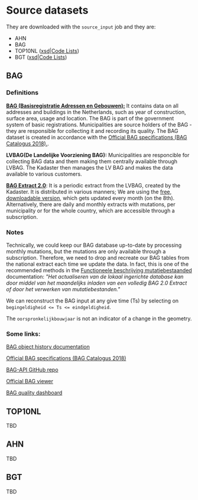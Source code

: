 # Source datasets

They are downloaded with the `source_input` job and they are:

- AHN
- BAG  
- TOP10NL ([xsd](https://register.geostandaarden.nl/gmlapplicatieschema/top10nl/1.2.0/top10nl.xsd)|[Code Lists](https://register.geostandaarden.nl/waardelijst/top10nl/20190708))
- BGT     ([xsd](https://register.geostandaarden.nl/gmlapplicatieschema/imgeo/2.1.1/imgeo-simple.xsd)|[Code Lists](https://register.geostandaarden.nl/waardelijst/imgeo/))


## BAG

### Definitions

[**BAG (Basisregistratie Adressen en Gebouwen):**](https://www.kadaster.nl/zakelijk/registraties/basisregistraties/bag/over-bag) It contains data on all addresses and buildings in the Netherlands, such as year of construction, surface area, usage and location. The BAG is part of the government system of basic registrations. Municipalities are source holders of the BAG -  they are responsible for collecting it and recording its quality. The BAG dataset is created in accordance with the [Official BAG specifications (BAG Catalogus 2018).](https://www.geobasisregistraties.nl/documenten/publicatie/2018/03/12/catalogus-2018). 

**LVBAG(De Landelijke Voorziening BAG):** Municipalities are responcible for collecting BAG data and them making them centrally available through LVBAG. The Kadaster then manages the LV BAG and makes the data available to various customers. 

[**BAG Extract 2.0**](https://www.kadaster.nl/zakelijk/producten/adressen-en-gebouwen/bag-2.0-extract): It is a periodic extract from the LVBAG, created by the Kadaster. It is distributed in various manners; We are using the [free, downloadable version](https://www.kadaster.nl/-/kosteloze-download-bag-2-0-extract), which gets updated every month (on the 8th). Alternatively, there are daily and monthly extracts with mutations, per municipality or for the whole country, which are accessible through a subscription.

### Notes

Technically, we could keep our BAG database up-to-date by processing monthly mutations, but the mutations are only available through a subscription. Therefore, we need to drop and recreate our BAG tables from the national extract each time we update the data. In fact, this is one of the recommended methods in the [Functioneele beschrijving mutatiebestaanded](https://www.kadaster.nl/-/functionele-beschrijving-mutatiebestanden) documentation: *"Het actualiseren van de lokaal ingerichte database kan door middel van het maandelijks inladen van een volledig BAG 2.0 Extract of door het verwerken van mutatiebestanden."*

We can reconstruct the BAG input at any give time (Ts) by selecting on `begingeldigheid <= Ts <= eindgeldigheid`.

The `oorspronkelijkbouwjaar` is not an indicator of a change in the geometry.

### Some links:

[BAG object history documentation](https://www.kadaster.nl/-/specificatie-bag-historiemodel)

[Official BAG specifications (BAG Catalogus 2018)](https://www.geobasisregistraties.nl/documenten/publicatie/2018/03/12/catalogus-2018)

[BAG-API GitHub repo](https://github.com/lvbag/BAG-API)

[Official BAG viewer](https://bagviewer.kadaster.nl/lvbag/bag-viewer/)

[BAG quality dashboard](https://www.kadaster.nl/zakelijk/registraties/basisregistraties/bag/bag-voor-afnemers/bag-kwaliteitsdashboard-voor-afnemers)


## TOP10NL

TBD


## AHN

TBD

## BGT

TBD